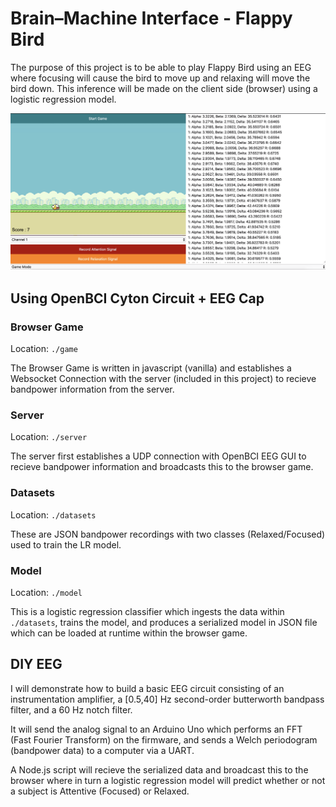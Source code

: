 #  Brain–Machine Interface - Flappy Bird

The purpose of this project is to be able to play Flappy Bird using an EEG where focusing will cause the bird to move up and relaxing will move the bird down. This inference will be made on the client side (browser) using a logistic regression model.

![](./screenshot.png)

## Using OpenBCI Cyton Circuit + EEG Cap

### Browser Game 

Location: `./game`

The Browser Game is written in javascript (vanilla) and establishes a Websocket Connection with the server (included in this project) to recieve bandpower information from the server. 

### Server

Location: `./server`

The server first establishes a UDP connection with OpenBCI EEG GUI to recieve bandpower information and broadcasts this to the browser game.

### Datasets

Location: `./datasets`

These are JSON bandpower recordings with two classes (Relaxed/Focused) used to train the LR model.

### Model

Location: `./model`

This is a logistic regression classifier which ingests the data within `./datasets`, trains the model, and produces a serialized model in JSON file which can be loaded at runtime within the browser game.

## DIY EEG

I will demonstrate how to build a basic EEG circuit consisting of an instrumentation amplifier, a [0.5,40] Hz second-order butterworth bandpass filter, and a 60 Hz notch filter.

It will send the analog signal to an Arduino Uno which performs an FFT (Fast Fourier Transform) on the firmware, and sends a Welch periodogram (bandpower data) to a computer via a UART. 

A Node.js script will recieve the serialized data and broadcast this to the browser where in turn a logistic regression model will predict whether or not a subject is Attentive (Focused) or Relaxed.
